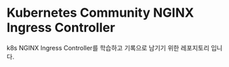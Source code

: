 # Kubernetes Community NGINX Ingress Controller
k8s NGINX Ingress Controller를 학습하고 기록으로 남기기 위한 레포지토리 입니다.
